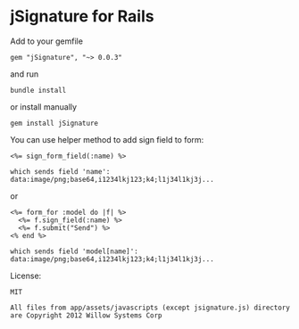 jSignature for Rails
==========

Add to your gemfile 
```
gem "jSignature", "~> 0.0.3"
```

and run

```
bundle install
```

or install manually

```
gem install jSignature
```




You can use helper method to add sign field to form:

```
<%= sign_form_field(:name) %>

which sends field 'name': data:image/png;base64,i1234lkj123;k4;l1j34l1kj3j... 
```
or
```
<%= form_for :model do |f| %>
  <%= f.sign_field(:name) %>
  <%= f.submit("Send") %>
<% end %>

which sends field 'model[name]': data:image/png;base64,i1234lkj123;k4;l1j34l1kj3j... 
```

License:
```
MIT

All files from app/assets/javascripts (except jsignature.js) directory are Copyright 2012 Willow Systems Corp
```

